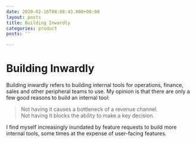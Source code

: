 ```yaml
---
date: 2020-02-16T08:08:43.000+00:00
layout: posts
title: Building Inwardly
categories: product
posts: ''

---
```

# Building Inwardly

Building inwardly refers to building internal tools for operations, finance, sales and other peripheral teams to use. My opinion is that there are only a few good reasons to build an internal tool:

> Not having it causes a bottleneck of a revenue channel.  
> Not having it blocks the ability to make a key decision.

I find myself increasingly inundated by feature requests to build more internal tools, some times at the expense of user-facing features.